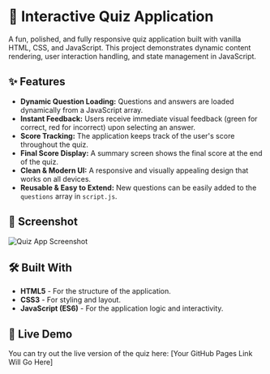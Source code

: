 # 🚀 Interactive Quiz Application

A fun, polished, and fully responsive quiz application built with vanilla HTML, CSS, and JavaScript. This project demonstrates dynamic content rendering, user interaction handling, and state management in JavaScript.

## ✨ Features

-   **Dynamic Question Loading:** Questions and answers are loaded dynamically from a JavaScript array.
-   **Instant Feedback:** Users receive immediate visual feedback (green for correct, red for incorrect) upon selecting an answer.
-   **Score Tracking:** The application keeps track of the user's score throughout the quiz.
-   **Final Score Display:** A summary screen shows the final score at the end of the quiz.
-   **Clean & Modern UI:** A responsive and visually appealing design that works on all devices.
-   **Reusable & Easy to Extend:** New questions can be easily added to the `questions` array in `script.js`.

## 📸 Screenshot

![Quiz App Screenshot](link_to_your_screenshot.png) 
## 🛠️ Built With

* **HTML5** - For the structure of the application.
* **CSS3** - For styling and layout.
* **JavaScript (ES6)** - For the application logic and interactivity.

## 🔗 Live Demo

You can try out the live version of the quiz here: [Your GitHub Pages Link Will Go Here]
